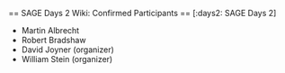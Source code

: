 == SAGE Days 2 Wiki: Confirmed Participants ==
[:days2: SAGE Days 2]

 * Martin Albrecht
 * Robert Bradshaw
 * David Joyner (organizer)
 * William Stein (organizer)
